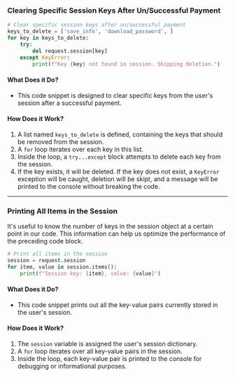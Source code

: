 ### Clearing Specific Session Keys After Un/Successful Payment

```python
# Clear specific session keys after un/successful payment
keys_to_delete = ['save_info', 'download_password', ]
for key in keys_to_delete:
    try:
        del request.session[key]
    except KeyError:
        print(f"Key {key} not found in session. Skipping deletion.")
```

#### What Does it Do?
- This code snippet is designed to clear specific keys from the user's session after a successful payment.
  
#### How Does it Work?
1. A list named `keys_to_delete` is defined, containing the keys that should be removed from the session.
2. A `for` loop iterates over each key in this list.
3. Inside the loop, a `try...except` block attempts to delete each key from the session.
4. If the key exists, it will be deleted. If the key does not exist, a `KeyError` exception will be caught, deletion will be skipt, and a message will be printed to the console without breaking the code.

---

### Printing All Items in the Session

It's useful to know the number of keys in the session object at a certain point in our code. This information can help us optimize the performance of the preceding code block.

```python
# Print all items in the session
session = request.session
for item, value in session.items():
    print(f"Session key: {item}, value: {value}")
```

#### What Does it Do?
- This code snippet prints out all the key-value pairs currently stored in the user's session.

#### How Does it Work?
1. The `session` variable is assigned the user's session dictionary.
2. A `for` loop iterates over all key-value pairs in the session.
3. Inside the loop, each key-value pair is printed to the console for debugging or informational purposes.
